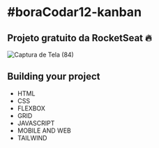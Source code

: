 # #boraCodar12-kanban

## Projeto gratuito da RocketSeat 🔥

![Captura de Tela (84)](https://user-images.githubusercontent.com/113383301/228994514-f53e1652-8a01-4028-b44c-ef09408bfccc.png)


## Building your project

- HTML
- CSS
- FLEXBOX
- GRID
- JAVASCRIPT
- MOBILE AND WEB
- TAILWIND  


